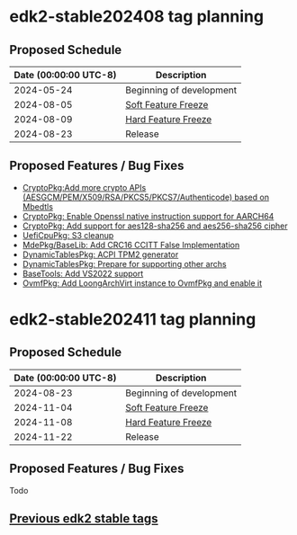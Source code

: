# edk2-stable202408 tag planning

## Proposed Schedule

| Date (00:00:00 UTC-8)| Description                              |
| ---------------------| ---------------------------------------- |
| 2024-05-24           | Beginning of development                 |
| 2024-08-05           | [Soft Feature Freeze](SoftFeatureFreeze) |
| 2024-08-09           | [Hard Feature Freeze](HardFeatureFreeze) |
| 2024-08-23           | Release                                  |

## Proposed Features / Bug Fixes
* [CryptoPkg:Add more crypto APIs (AESGCM/PEM/X509/RSA/PKCS5/PKCS7/Authenticode) based on Mbedtls](https://github.com/tianocore/edk2/pull/5645)
* [CryptoPkg: Enable Openssl native instruction support for AARCH64](https://github.com/tianocore/edk2/pull/5977)
* [CryptoPkg: Add support for aes128-sha256 and aes256-sha256 cipher](https://github.com/tianocore/edk2/pull/5712)
* [UefiCpuPkg: S3 cleanup](https://github.com/tianocore/edk2/pull/5606)
* [MdePkg/BaseLib: Add CRC16 CCITT False Implementation](https://github.com/tianocore/edk2/pull/6011)
* [DynamicTablesPkg: ACPI TPM2 generator](https://github.com/tianocore/edk2/pull/5827)
* [DynamicTablesPkg: Prepare for supporting other archs](https://github.com/tianocore/edk2/pull/5974)
* [BaseTools: Add VS2022 support](https://github.com/tianocore/edk2/pull/5799)
* [OvmfPkg: Add LoongArchVirt instance to OvmfPkg and enable it](https://github.com/tianocore/edk2/pull/5746)

# edk2-stable202411 tag planning

## Proposed Schedule

| Date (00:00:00 UTC-8)| Description                              |
| ---------------------| ---------------------------------------- |
| 2024-08-23           | Beginning of development                 |
| 2024-11-04           | [Soft Feature Freeze](SoftFeatureFreeze) |
| 2024-11-08           | [Hard Feature Freeze](HardFeatureFreeze) |
| 2024-11-22           | Release                                  |

## Proposed Features / Bug Fixes
Todo


## [Previous edk2 stable tags](https://github.com/tianocore/edk2/tags)
